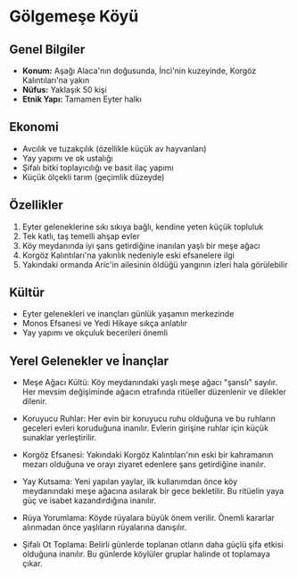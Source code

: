 # Gölgemeşe Köyü

## Genel Bilgiler
- **Konum:** Aşağı Alaca'nın doğusunda, İnci'nin kuzeyinde, Korgöz Kalıntıları'na yakın
- **Nüfus:** Yaklaşık 50 kişi
- **Etnik Yapı:** Tamamen Eyter halkı

## Ekonomi
- Avcılık ve tuzakçılık (özellikle küçük av hayvanları)
- Yay yapımı ve ok ustalığı
- Şifalı bitki toplayıcılığı ve basit ilaç yapımı
- Küçük ölçekli tarım (geçimlik düzeyde)

## Özellikler
1. Eyter geleneklerine sıkı sıkıya bağlı, kendine yeten küçük topluluk
2. Tek katlı, taş temelli ahşap evler
3. Köy meydanında iyi şans getirdiğine inanılan yaşlı bir meşe ağacı
4. Korgöz Kalıntıları'na yakınlık nedeniyle eski efsanelere ilgi
5. Yakındaki ormanda Aric'in ailesinin öldüğü yangının izleri hala görülebilir

## Kültür
- Eyter gelenekleri ve inançları günlük yaşamın merkezinde
- Monos Efsanesi ve Yedi Hikaye sıkça anlatılır
- Yay yapımı ve okçuluk becerileri önemli

## Yerel Gelenekler ve İnançlar

- Meşe Ağacı Kültü: Köy meydanındaki yaşlı meşe ağacı "şanslı" sayılır. Her mevsim değişiminde ağacın etrafında ritüeller düzenlenir ve dilekler dilenir.

- Koruyucu Ruhlar: Her evin bir koruyucu ruhu olduğuna ve bu ruhların geceleri evleri koruduğuna inanılır. Evlerin girişine ruhlar için küçük sunaklar yerleştirilir.

- Korgöz Efsanesi: Yakındaki Korgöz Kalıntıları'nın eski bir kahramanın mezarı olduğuna ve orayı ziyaret edenlere şans getirdiğine inanılır.

- Yay Kutsama: Yeni yapılan yaylar, ilk kullanımdan önce köy meydanındaki meşe ağacına asılarak bir gece bekletilir. Bu ritüelin yaya güç ve isabet kazandırdığına inanılır.

- Rüya Yorumlama: Köyde rüyalara büyük önem verilir. Önemli kararlar alınmadan önce yaşlıların rüyalarına danışılır.

- Şifalı Ot Toplama: Belirli günlerde toplanan otların daha güçlü şifa etkisi olduğuna inanılır. Bu günlerde köylüler gruplar halinde ot toplamaya çıkar.